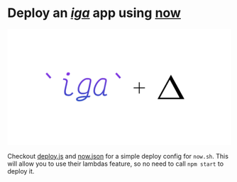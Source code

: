 # Deploy an [*iga*](https://github.com/pablopunk/iga) app using [now](https://now.sh)

<p align="center">
  <img src="https://raw.githubusercontent.com/pablopunk/art/master/iga/iga-now.svg?sanitize=true" alt="logo">
</p>

Checkout [deploy.js](./deploy.js) and [now.json](./deploy.js) for a simple deploy config for `now.sh`. This will allow you to use their lambdas feature, so no need to call `npm start` to deploy it.
